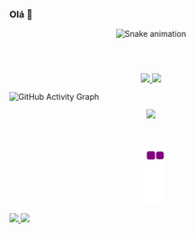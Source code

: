 ### Olá 👋



<div align="center">

  ![Snake animation](https://github.com/WendelNovaeas/WeendelNovaes/blob/output/github-contribution-grid-snake-WendelNovaes.svg)
  
</div>


<div align="center"> 
 <picture>

</picture> 
</div>


<br><br>


<p align="center">
<a href="https://github.com/WendelNovaes">
  <img height="150em" src="https://github-readme-stats-eight-theta.vercel.app/api?username=WendelNovaes&show_icons=true&theme=bear&include_all_commits=true&count_private=true"/>
  <img height="150em" src="https://github-readme-stats-eight-theta.vercel.app/api/top-langs/?username=WendelNovaes&layout=compact&langs_count=8&theme=bear"/>
</a>

 ![GitHub Activity Graph](https://activity-graph.herokuapp.com/graph?username=WendelNovaes&theme=github)
 
  <p align="center">
<a href="https://github.com/WendelNovaes">
  <img height="150em" src="https://github-readme-streak-stats.herokuapp.com/?user=WendelNovaes&theme=bear"/>
</a>





<!--
**WendelNovaes/WendelNovaes** is a ✨ _special_ ✨ repository because its `README.md` (this file) appears on your GitHub profile.

Here are some ideas to get you started:

- 🔭 I’m currently working on ...
- 🌱 I’m currently learning ...
- 👯 I’m looking to collaborate on ...
- 🤔 I’m looking for help with ...
- 💬 Ask me about ...
- 📫 How to reach me: ...
- 😄 Pronouns: ...
- ⚡ Fun fact: ...
-->

#

<p align="center">
  <img src="https://github.com/WendelNovaes/WendelNovaes/blob/output/github-contribution-grid-snake.gif" alt="snake"></center>
</p>


<div>
<a href="https://github.com/WendelNovaes">
<img loading="lazy" height="180em" src="https://github-readme-stats.vercel.app/api/top-langs/?username=WendelNovaes&layout=compact&langs_count=7&theme=dracula"/>
<img loading="lazy" height="180em" src="https://github-readme-stats.vercel.app/api?username=WendelNovaes&show_icons=true&theme=dracula&include_all_commits=true&count_private=true"/>
</div>
